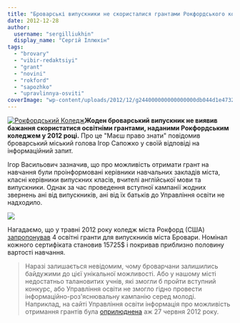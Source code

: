 ```yaml
---
title: "Броварські випускники не скористалися грантами Рокфордського коледжу"
date: 2012-12-28
author: 
  username: "sergilliukhin"
  display_name: "Сергій Іллюхін"
tags: 
  - "brovary"
  - "vibir-redaktsiyi"
  - "grant"
  - "novini"
  - "rokford"
  - "sapozhko"
  - "upravlinnya-osviti"
coverImage: "wp-content/uploads/2012/12/g244000000000000000db044d1e4732f00cecb906df227be3c137c64e201.jpg"
---
```


[![](https://mpz.brovary.org/wp-content/uploads/2012/12/g244000000000000000db044d1e4732f00cecb906df227be3c137c64e201.jpg "Рокфордський Коледж")](https://mpz.brovary.org/wp-content/uploads/2012/12/g244000000000000000db044d1e4732f00cecb906df227be3c137c64e201.jpg)**Жоден броварський випускник не виявив бажання скористатися освітніми грантами, наданими Рокфордським коледжем у 2012 році.** Про це "Маєш право знати" повідомив броварський міський голова Ігор Сапожко у своїй відповіді на інформаційний запит.

Ігор Васильович зазначив, що про можливість отримати грант на навчання були проінформовані керівники навчальних закладів міста, класні керівники випускних класів, вчителі англійської мови та випускники. Однак за час проведення вступної кампанії жодних звернень ані від випускників, ані від їх батьків до Управління освіти не надходило.

[![](https://mpz.brovary.org/wp-content/uploads/2012/12/grant.jpg)](https://mpz.brovary.org/wp-content/uploads/2012/12/grant.jpg)

Нагадаємо, що у травні 2012 року коледж міста Рокфорд (США) [запропонував](https://mpz.brovary.org/brovarski-studenti-mayut-mozhlivist-navchatisya-u-ssha/) 4 освітні гранти для випускників міста Бровари. Номінал кожного сертифіката становив 15725$ і покривав приблизно половину вартості навчання.

> Наразі залишається невідомим, чому броварчани залишились байдужими до цієї унікальної можливості. Або у нашому місті недостатньо талановитих учнів, які змогли б пройти вступний конкурс, або Управління освіти не змогло гідно провести інформаційно-роз'яснювальну кампанію серед молоді. Наприклад, на сайті Управління освіти інформація про можливість отримання грантів була [оприлюднена](https://mpz.brovary.org/upravlinnya-osviti-oprilyudnilo-informatsiyu-pro-navchannya-u-ssha/) аж 27 червня 2012 року.
